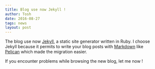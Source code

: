 ```yaml
---
title: Blog use now Jekyll !
author: Tosh
date: 2016-08-27
tags: news
layout: post
---
```


The blog use now [Jekyll](http://jekyllrb.com), a static site generator written in Ruby. I choose Jekyll because it permits to write your blog posts with [Markdown](https://en.wikipedia.org/wiki/Markdown) like [Pelican](http://docs.getpelican.com) which made the migration easier.

If you encounter problems while browsing the new blog, let me now !
